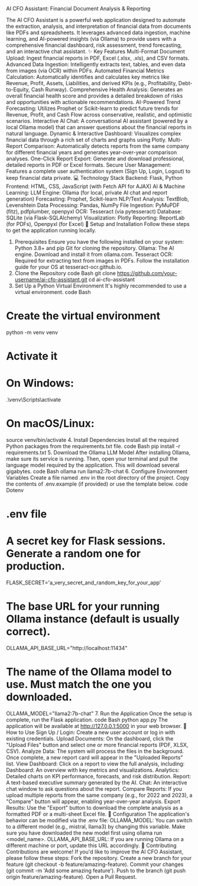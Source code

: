 AI CFO Assistant: Financial Document Analysis & Reporting

The AI CFO Assistant is a powerful web application designed to automate the extraction, analysis, and interpretation of financial data from documents like PDFs and spreadsheets. It leverages advanced data ingestion, machine learning, and AI-powered insights (via Ollama) to provide users with a comprehensive financial dashboard, risk assessment, trend forecasting, and an interactive chat assistant.
✨ Key Features
Multi-Format Document Upload: Ingest financial reports in PDF, Excel (.xlsx, .xls), and CSV formats.
Advanced Data Ingestion: Intelligently extracts text, tables, and even data from images (via OCR) within PDFs.
Automated Financial Metrics Calculation: Automatically identifies and calculates key metrics like Revenue, Profit, Assets, Liabilities, and derived KPIs (e.g., Profitability, Debt-to-Equity, Cash Runway).
Comprehensive Health Analysis: Generates an overall financial health score and provides a detailed breakdown of risks and opportunities with actionable recommendations.
AI-Powered Trend Forecasting: Utilizes Prophet or Scikit-learn to predict future trends for Revenue, Profit, and Cash Flow across conservative, realistic, and optimistic scenarios.
Interactive AI Chat: A conversational AI assistant (powered by a local Ollama model) that can answer questions about the financial reports in natural language.
Dynamic & Interactive Dashboard: Visualizes complex financial data through a rich set of charts and graphs using Plotly.
Multi-Report Comparison: Automatically detects reports from the same company for different financial years and generates year-over-year comparison analyses.
One-Click Report Export: Generate and download professional, detailed reports in PDF or Excel formats.
Secure User Management: Features a complete user authentication system (Sign Up, Login, Logout) to keep financial data private.
💻 Technology Stack
Backend: Flask, Python
Frontend: HTML, CSS, JavaScript (with Fetch API for AJAX)
AI & Machine Learning:
LLM Engine: Ollama (for local, private AI chat and report generation)
Forecasting: Prophet, Scikit-learn
NLP/Text Analysis: TextBlob, Levenshtein
Data Processing: Pandas, NumPy
File Ingestion: PyMuPDF (fitz), pdfplumber, openpyxl
OCR: Tesseract (via pytesseract)
Database: SQLite (via Flask-SQLAlchemy)
Visualization: Plotly
Reporting: ReportLab (for PDFs), Openpyxl (for Excel)
🚀 Setup and Installation
Follow these steps to get the application running locally.
1. Prerequisites
Ensure you have the following installed on your system:
Python 3.8+ and pip
Git for cloning the repository.
Ollama: The AI engine. Download and install it from ollama.com.
Tesseract OCR: Required for extracting text from images in PDFs. Follow the installation guide for your OS at tesseract-ocr.github.io.
2. Clone the Repository
code
Bash
git clone https://github.com/your-username/ai-cfo-assistant.git
cd ai-cfo-assistant
3. Set Up a Python Virtual Environment
It's highly recommended to use a virtual environment.
code
Bash
# Create the virtual environment
python -m venv venv

# Activate it
# On Windows:
.\venv\Scripts\activate
# On macOS/Linux:
source venv/bin/activate
4. Install Dependencies
Install all the required Python packages from the requirements.txt file.
code
Bash
pip install -r requirements.txt
5. Download the Ollama LLM Model
After installing Ollama, make sure its service is running. Then, open your terminal and pull the language model required by the application. This will download several gigabytes.
code
Bash
ollama run llama2:7b-chat
6. Configure Environment Variables
Create a file named .env in the root directory of the project. Copy the contents of .env.example (if provided) or use the template below.
code
Dotenv
# .env file

# A secret key for Flask sessions. Generate a random one for production.
FLASK_SECRET='a_very_secret_and_random_key_for_your_app'

# The base URL for your running Ollama instance (default is usually correct).
OLLAMA_API_BASE_URL="http://localhost:11434"

# The name of the Ollama model to use. Must match the one you downloaded.
OLLAMA_MODEL="llama2:7b-chat"
7. Run the Application
Once the setup is complete, run the Flask application.
code
Bash
python app.py
The application will be available at http://127.0.0.1:5000 in your web browser.
📖 How to Use
Sign Up / Login: Create a new user account or log in with existing credentials.
Upload Documents: On the dashboard, click the "Upload Files" button and select one or more financial reports (PDF, XLSX, CSV).
Analyze Data: The system will process the files in the background. Once complete, a new report card will appear in the "Uploaded Reports" list.
View Dashboard: Click on a report to view the full analysis, including:
Dashboard: An overview with key metrics and visualizations.
Analytics: Detailed charts on KPI performance, forecasts, and risk distribution.
Report: A text-based executive summary generated by the AI.
Chat: An interactive chat window to ask questions about the report.
Compare Reports: If you upload multiple reports from the same company (e.g., for 2022 and 2023), a "Compare" button will appear, enabling year-over-year analysis.
Export Results: Use the "Export" button to download the complete analysis as a formatted PDF or a multi-sheet Excel file.
🔧 Configuration
The application's behavior can be modified via the .env file:
OLLAMA_MODEL: You can switch to a different model (e.g., mistral, llama3) by changing this variable. Make sure you have downloaded the new model first using ollama run <model_name>.
OLLAMA_API_BASE_URL: If you are running Ollama on a different machine or port, update this URL accordingly.
🤝 Contributing
Contributions are welcome! If you'd like to improve the AI CFO Assistant, please follow these steps:
Fork the repository.
Create a new branch for your feature (git checkout -b feature/amazing-feature).
Commit your changes (git commit -m 'Add some amazing feature').
Push to the branch (git push origin feature/amazing-feature).
Open a Pull Request.
